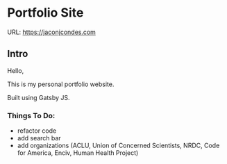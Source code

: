 # Portfolio Site

URL: https://jaconjcondes.com

## Intro

Hello,

This is my personal portfolio website.

Built using Gatsby JS.

### Things To Do:

- refactor code
- add search bar
- add organizations (ACLU, Union of Concerned Scientists, NRDC, Code for America, Enciv, Human Health Project)
